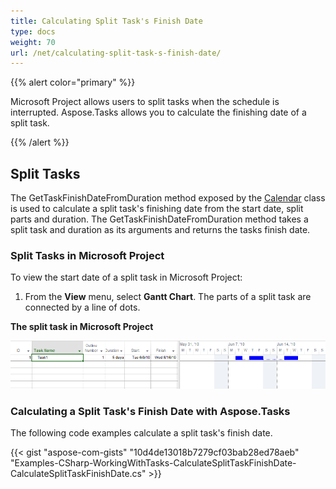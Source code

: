 ```yaml
---
title: Calculating Split Task's Finish Date
type: docs
weight: 70
url: /net/calculating-split-task-s-finish-date/
---
```


{{% alert color="primary" %}} 

Microsoft Project allows users to split tasks when the schedule is interrupted. Aspose.Tasks allows you to calculate the finishing date of a split task.

{{% /alert %}} 
## **Split Tasks**
The GetTaskFinishDateFromDuration method exposed by the [Calendar](http://www.aspose.com/api/net/tasks/aspose.tasks/calendar) class is used to calculate a split task's finishing date from the start date, split parts and duration. The GetTaskFinishDateFromDuration method takes a split task and duration as its arguments and returns the tasks finish date.
### **Split Tasks in Microsoft Project**
To view the start date of a split task in Microsoft Project:

1. From the **View** menu, select **Gantt Chart**.
   The parts of a split task are connected by a line of dots.

**The split task in Microsoft Project** 

![todo:image_alt_text](Split-Tasks-001.png)

### **Calculating a Split Task's Finish Date with Aspose.Tasks**
The following code examples calculate a split task's finish date.

{{< gist "aspose-com-gists" "10d4de13018b7279cf03bab28ed78aeb" "Examples-CSharp-WorkingWithTasks-CalculateSplitTaskFinishDate-CalculateSplitTaskFinishDate.cs" >}}
